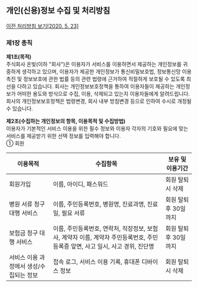 ## 개인(신용)정보 수집 및 처리방침 
[이전 처리방침 보기[2020. 5. 23]](https://onvit.github.io/terms/step1)

### 제1장 총칙
**제1조(목적)**<br>
  주식회사 온빛(이하 "회사")은 이용자가 서비스를 이용하면서 제공하는 개인정보를 귀중하게 생각하고 있으며, 이용자가 제공한 개인정보가 통신비밀보호법, 정보통신망 이용촉진 및 정보보호에 관한 법률 등의 관련 법령에 근거하여 적절하게 보호될 수 있도록 최선을 다하고 있습니다.
 회사는 개인정보보호정책을 통하여 이용자들이 제공하는 개인정보가 어떠한 용도와 방식으로 수집, 이용, 삭제되고 있는지 이용자들에게 알려드립니다.
 회사의 개인정보보호정책은 법령변경, 회사 내부 방침변경 등으로 인하여 수시로 개정될 수 있습니다.

**제2조(수집하는 개인정보의 항목, 이용목적 및 수집방법)**<br>
  이용자가 기본적인 서비스 이용을 위한 필수 정보와 이용자 각자의 기호와 필요에 맞는 서비스를 제공받기 위한 선택 정보를 입력해야 합니다.<br>
  ① 회원<br>

| 이용목적                   | 수집항목                                    | 보유 및 이용기간                       |
| -------------------------- | ------------------------------------------- | -------------------------------------- |
| 회원가입                   | 이름, 아이디, 패스워드                                       | 회원 탈퇴 시 삭제               |
| 병원 서류 청구 대행 서비스 | 이름, 주민등록번호, 병원명, 진료과명, 진료일, 필요 서류      | 회원 탈퇴 후 30일까지           |
| 보험금 청구 대행 서비스    | 이름, 주민등록번호, 연락처, 직장정보, 보험사, 계약자 이름, 계약자 주민등록번호, 주민등록증 앞면, 사고 일시, 사고 경위, 진단명 | 회원 탈퇴 후 30일까지 |
| 서비스 이용 과정에서 생성/수집되는 정보 | 접속 로그, 서비스 이용 기록, 휴대폰 디바이스 정보 | 회원 탈퇴 시 삭제 |
